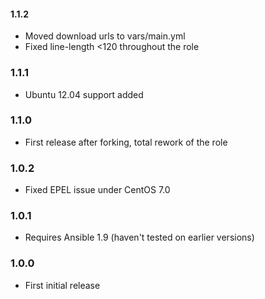 #### 1.1.2
* Moved download urls to vars/main.yml
* Fixed line-length <120 throughout the role

### 1.1.1

* Ubuntu 12.04 support added

### 1.1.0

* First release after forking, total rework of the role

### 1.0.2

* Fixed EPEL issue under CentOS 7.0

### 1.0.1

* Requires Ansible 1.9 (haven't tested on earlier versions)

### 1.0.0

* First initial release
